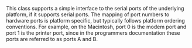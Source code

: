This class supports a simple interface to the serial ports of the underlying platform, if it supports serial ports. The mapping of port numbers to hardware ports is platform specific, but typically follows platform ordering conventions. For example, on the Macintosh, port 0 is the modem port and port 1 is the printer port, since in the programmers documentation these ports are referred to as ports A and B.